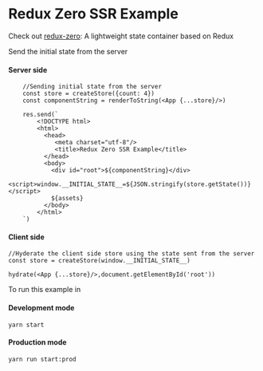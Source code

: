 # Redux Zero SSR Example
Check out [redux-zero](https://github.com/concretesolutions/redux-zero/): A lightweight state container based on Redux

Send the initial state from the server
#### Server side
```
	//Sending initial state from the server
	const store = createStore({count: 4})
	const componentString = renderToString(<App {...store}/>)

	res.send(`
		<!DOCTYPE html>
		<html>
		  <head>
			 <meta charset="utf-8"/>
			 <title>Redux Zero SSR Example</title>
		  </head>
		  <body>
			<div id="root">${componentString}</div>
			<script>window.__INITIAL_STATE__=${JSON.stringify(store.getState())}</script>
			${assets}
		  </body>
		</html>
	`)
```

#### Client side

```
//Hyderate the client side store using the state sent from the server
const store = createStore(window.__INITIAL_STATE__)

hydrate(<App {...store}/>,document.getElementById('root'))

```


To run this example in
#### Development mode
```
yarn start
```

#### Production mode
```
yarn run start:prod

```
